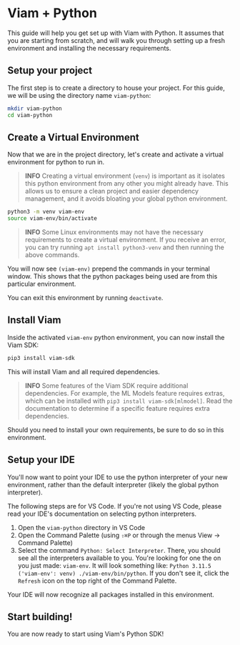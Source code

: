 # Viam + Python

This guide will help you get set up with Viam with Python. It assumes that you are starting from scratch, and will walk you through setting up a fresh environment and installing the necessary requirements.

## Setup your project

The first step is to create a directory to house your project. For this guide, we will be using the directory name `viam-python`:

```bash
mkdir viam-python
cd viam-python
```

## Create a Virtual Environment

Now that we are in the project directory, let's create and activate a virtual environment for python to run in.

> **INFO**
> Creating a virtual environment (`venv`) is important as it isolates this python environment from any other you might already have. This allows us to ensure a clean project and easier dependency management, and it avoids bloating your global python environment.

```bash
python3 -m venv viam-env
source viam-env/bin/activate
```

> **INFO**
> Some Linux environments may not have the necessary requirements to create a virtual environment. If you receive an error, you can try running `apt install python3-venv` and then running the above commands.

You will now see `(viam-env)` prepend the commands in your terminal window. This shows that the python packages being used are from this particular environment.

You can exit this environment by running `deactivate`.

## Install Viam

Inside the activated `viam-env` python environment, you can now install the Viam SDK:

```bash
pip3 install viam-sdk
```

This will install Viam and all required dependencies.

> **INFO**
> Some features of the Viam SDK require additional dependencies. For example, the ML Models feature requires extras, which can be installed with `pip3 install viam-sdk[mlmodel]`. Read the documentation to determine if a specific feature requires extra dependencies.

Should you need to install your own requirements, be sure to do so in this environment.

## Setup your IDE

You'll now want to point your IDE to use the python interpreter of your new environment, rather than the default interpreter (likely the global python interpreter).

The following steps are for VS Code. If you're not using VS Code, please read your IDE's documentation on selecting python interpreters.

1. Open the `viam-python` directory in VS Code
1. Open the Command Palette (using `⇧⌘P` or through the menus View -> Command Palette)
1. Select the command `Python: Select Interpreter`. There, you should see all the interpreters available to you. You're looking for one the on you just made: `viam-env`. It will look something like: `Python 3.11.5 ('viam-env': venv) ./viam-env/bin/python`. If you don't see it, click the `Refresh` icon on the top right of the Command Palette.

Your IDE will now recognize all packages installed in this environment.

## Start building!

You are now ready to start using Viam's Python SDK!
